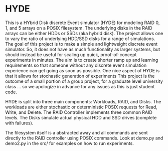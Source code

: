 HYDE
====
This is a HYbrid Disk discrete Event simulator (HYDE) for modeling RAID 0, 1, and 5 arrays on a POSIX filesystem. 
The underlying disks in the RAID arrays can be either HDDs or SSDs (aka hybrid disk).
The project allows one to vary the ratio of underlying HDD/SSD disks for a range of simulations.
The goal of this project is to make a simple and lightweight discrete event simulator. So, 
it does not have as much functionality as larger systems, but should instead be useful for scaling up
quick, proof-of-concept experiments in minutes. The aim is to create shorter ramp up and learning requirements
so that someone without any discrete event simulation experience can get going as soon as possible.
One nice aspect of HYDE is that it allows for stochastic generation of experiments
This project is the outcome of a small portion of a group project, for a graduate level university class ...
so we apologize in advance for any issues as this is just student code.

HYDE is split into three main components: Workloads, RAID, and Disks. The workloads are either stochastic or
deterministic POSIX requests for Read, Write, and Delete. The RAID Controller implements three common RAID levels. 
The Disks simulate actual physical HDD and SSD drives (complete with failures).

The filesystem itself is a abstracted away and all commands are sent directly to the RAID controller using POSIX commands.
Look at demo.py and demo2.py in the src/ for examples on how to run experiments.

